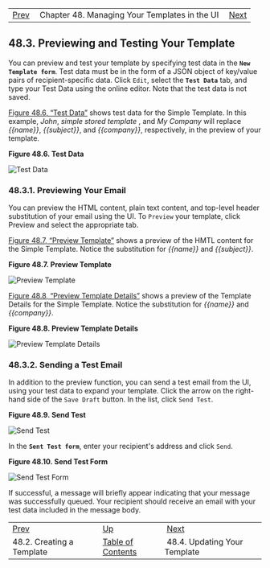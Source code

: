 |     |     |     |
| --- | --- | --- |
| [Prev](web-ui.templates.create)  | Chapter 48. Managing Your Templates in the UI |  [Next](web-ui.update.template) |

## 48.3. Previewing and Testing Your Template

You can preview and test your template by specifying test data in the **`New Template form`**. Test data must be in the form of a JSON object of key/value pairs of recipient-specific data. Click `Edit`, select the **`Test Data`** tab, and type your Test Data using the online editor. Note that the test data is not saved.

[Figure 48.6, “Test Data”](web-ui.templates.preview#figure_test_data "Figure 48.6. Test Data") shows test data for the Simple Template. In this example, *John*, *simple stored template* , and *My Company*         will replace *{{name}}*, *{{subject}}*, and *{{company}}*, respectively, in the preview of your template.

<a name="figure_test_data"></a>

**Figure 48.6. Test Data**

![Test Data](/momentum/web-momo4/images/test_data.png)

### 48.3.1. Previewing Your Email

You can preview the HTML content, plain text content, and top-level header substitution of your email using the UI. To `Preview` your template, click Preview and select the appropriate tab.

[Figure 48.7, “Preview Template”](web-ui.templates.preview#figure_preview_template "Figure 48.7. Preview Template") shows a preview of the HMTL content for the Simple Template. Notice the substitution for *{{name}}* and *{{subject}}*.

<a name="figure_preview_template"></a>

**Figure 48.7. Preview Template**

![Preview Template](/momentum/web-momo4/images/test_data.png)

[Figure 48.8, “Preview Template Details”](web-ui.templates.preview#figure_preview_details "Figure 48.8. Preview Template Details") shows a preview of the Template Details for the Simple Template. Notice the substitution for *{{name}}* and *{{company}}*.

<a name="figure_preview_details"></a>

**Figure 48.8. Preview Template Details**

![Preview Template Details](/momentum/web-momo4/images/preview_details.png)

### 48.3.2. Sending a Test Email

In addition to the preview function, you can send a test email from the UI, using your test data to expand your template. Click the arrow on the right-hand side of the `Save Draft` button. In the list, click `Send Test`.

<a name="figure_select_test"></a>

**Figure 48.9. Send Test**

![Send Test](/momentum/web-momo4/images/select_test.png)

In the **`Sent Test form`**, enter your recipient's address and click `Send`.

<a name="figure_send_test"></a>

**Figure 48.10. Send Test Form**

![Send Test Form](/momentum/web-momo4/images/send_test.png)

If successful, a message will briefly appear indicating that your message was successfully queued. Your recipient should receive an email with your test data included in the message body.

|     |     |     |
| --- | --- | --- |
| [Prev](web-ui.templates.create)  | [Up](web-ui.templates) |  [Next](web-ui.update.template) |
| 48.2. Creating a Template  | [Table of Contents](index) |  48.4. Updating Your Template |

